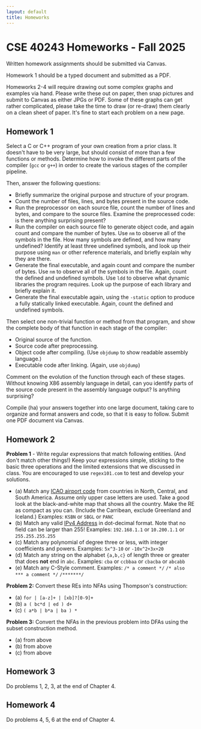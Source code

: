 ```yaml
---
layout: default
title: Homeworks
---
```


# CSE 40243 Homeworks - Fall 2025

Written homework assignments should be submitted via Canvas.

Homework 1 should be a typed document and submitted as a PDF.

Homeworks 2-4 will require drawing out some complex graphs and examples via hand.
Please write these out on paper, then snap pictures and submit to Canvas
as either JPGs or PDF.  Some of these graphs can get rather complicated,
please take the time to draw (or re-draw) them clearly on a clean sheet of paper.
It's fine to start each problem on a new page.

## Homework 1

Select a C or C++ program of your own
creation from a prior class.  It doesn't have to be very large,
but should consist of more than a few functions or methods.
Determine how to invoke the
different parts of the compiler (`gcc` or `g++`) in order
to create the various stages of the compiler pipeline.

Then, answer the following questions:
- Briefly summarize the original purpose and structure of your program.
- Count the number of files, lines, and bytes present in the source code.
- Run the preprocessor on each source file, count the number of lines and bytes, and compare to the source files.  Examine the preprocessed code: is there anything surprising present?
- Run the compiler on each source file to generate object code, and again count and compare the number of bytes.  Use `nm` to observe all of the symbols in the file.  How many symbols are defined, and how many undefined?  Identify at least three undefined symbols, and look up their purpose using `man` or other reference materials, and briefly explain why they are there.
- Generate the final executable, and again count and compare the number of bytes.  Use `nm` to observe all of the symbols in the file.  Again, count the defined and undefined symbols.  Use `ldd` to observe what dynamic libraries the program requires.  Look up the purpose of each library and briefly explain it.
- Generate the final executable again, using the `-static` option to produce a fully statically linked executable.  Again, count the defined and undefined symbols.

Then select one non-trivial function or method from that program,
and show the complete body of that function in each stage of
the compiler:

- Original source of the function.
- Source code after preprocessing.
- Object code after compiling. (Use `objdump` to show readable assembly language.)
- Executable code after linking. (Again, use `objdump`)

Comment on the evolution of the function through each of these stages.
Without knowing X86 assembly language in detail, can you identify parts
of the source code present in the assembly language output?
Is anything surprising?

Compile (ha) your answers together into one large document, taking care
to organize and format answers and code, so that it is easy to follow.
Submit one PDF document via Canvas.

## Homework 2

**Problem 1** - Write regular expressions that match following entities.  (And don't match other things!)  Keep your expressions simple, sticking to the basic three operations and the limited extensions that we discussed in class.  You are encouraged to use `regex101.com` to test and develop your solutions.

- (a) Match any [ICAO airport code](https://en.wikipedia.org/wiki/ICAO_airport_code    
) from countries in North, Central, and South America.  Assume only upper case letters are used.  Take a good look at the black-and-white map that shows all the country.  Make the RE as compact as you can.  (Include the Carribean, exclude Greenland and Iceland.)
  Examples: `KSBN` or `SBGL` or `PANC`
- (b) Match any valid [IPv4 Address](https://en.wikipedia.org/wiki/Internet_Protocol_version_4) in dot-decimal format.  Note that no field can be larger than 255!
  Examples: `192.168.1.1` or `10.200.1.1` or `255.255.255.255`
- (c) Match any polynomial of degree three or less, with integer coefficients and powers.
  Examples: `5x^3-10` or `-10x^2+3x+20`
- (d) Match any string on the alphabet `{a,b,c}` of length three or greater that does **not** end in `abc`.
  Examples: `cba` or `ccbbaa` or `cbacba` or `abcabb`
- (e) Match any C-Style comment.
  Examples: `/* a comment */` `/* also *** a comment */` `/*******/`

**Problem 2:** Convert these REs into NFAs using Thompson's construction:

- (a) `for | [a-z]+ | [xb]?[0-9]+`
- (b) `a ( bc*d | ed ) d+`
- (c) `( a*b | b*a | ba ) *`

**Problem 3:** Convert the NFAs in the previous problem into DFAs using the subset construction method.

- (a) from above
- (b) from above
- (c) from above

## Homework 3
  
Do problems 1, 2, 3, at the end of Chapter 4.

## Homework 4

Do problems 4, 5, 6 at the end of Chapter 4.

